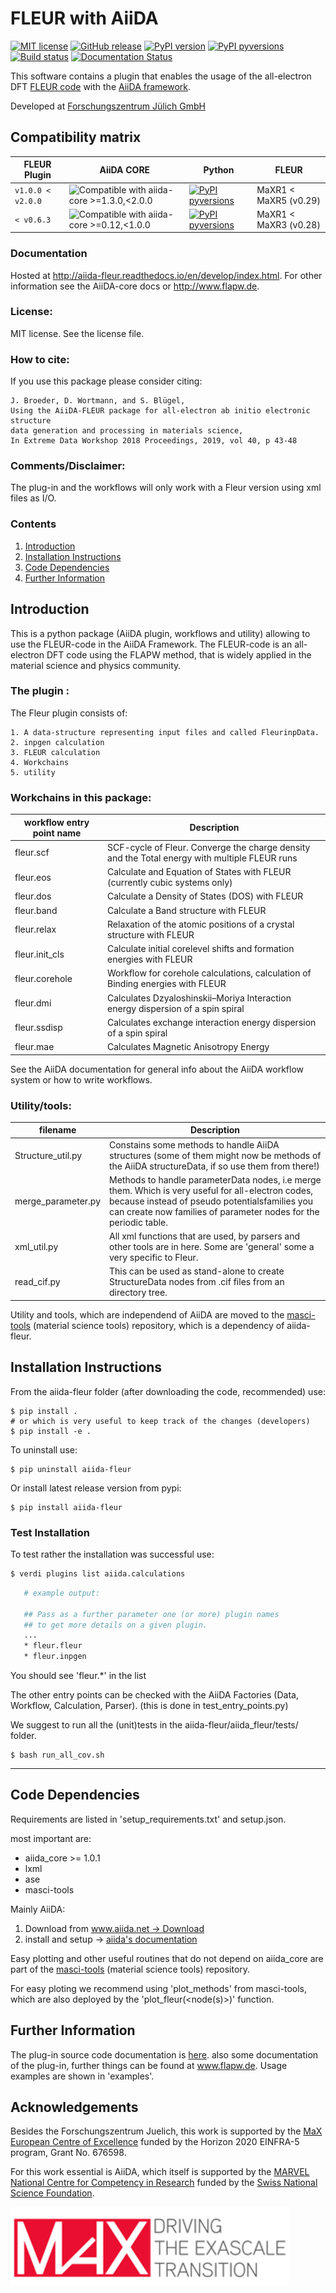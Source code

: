 # FLEUR with AiiDA

[![MIT license](https://img.shields.io/badge/license-MIT-blue.svg)](LICENSE)
[![GitHub release](https://img.shields.io/github/release/JuDFTteam/aiida-fleur.svg)](https://github.com/JuDFTteam/aiida-fleur/releases)
[![PyPI version](https://badge.fury.io/py/aiida-fleur.svg)](https://badge.fury.io/py/aiida-fleur)
[![PyPI pyversions](https://img.shields.io/pypi/pyversions/aiida-fleur.svg)](https://pypi.python.org/pypi/aiida-fleur)
[![Build status](https://github.com/JuDFTteam/aiida-fleur/workflows/aiida-fleur/badge.svg?branch=develop&event=push)](https://github.com/JuDFTteam/aiida-fleur/actions)
[![Documentation Status](https://readthedocs.org/projects/aiida-fleur/badge/?version=develop)](https://aiida-fleur.readthedocs.io/en/develop/?badge=develop)


This software contains a plugin that enables the usage of the all-electron
DFT [FLEUR code](http://www.flapw.de) with the [AiiDA framework](http://www.aiida.net).

Developed at [Forschungszentrum Jülich GmbH](http://www.fz-juelich.de/pgi/pgi-1/DE/Home/home_node.html)

## Compatibility matrix

| FLEUR Plugin | AiiDA CORE | Python | FLEUR |
|-|-|-|-|
| `v1.0.0 < v2.0.0` | <img class="svg-badge" title="Compatible with aiida-core >=1.3.0,<2.0.0" src="https://img.shields.io/badge/AiiDA->=1.3.0,<2.0.0-007ec6.svg?logo=data%3Aimage%2Fpng%3Bbase64%2CiVBORw0KGgoAAAANSUhEUgAAACMAAAAhCAYAAABTERJSAAAABHNCSVQICAgIfAhkiAAAAAlwSFlzAAAFhgAABYYBG6Yz4AAAABl0RVh0U29mdHdhcmUAd3d3Lmlua3NjYXBlLm9yZ5vuPBoAAAUbSURBVFiFzZhrbFRVEMd%2Fc%2B5uu6UUbIFC%2FUAUVEQCLbQJBIiBDyiImJiIhmohYNCkqJAQxASLF8tDgYRHBLXRhIcKNtFEhVDgAxBJqgmVh4JEKg3EIn2QYqBlt917xg%2BFss%2ByaDHOtzsz5z%2B%2FuZl7ztmF%2F5HJvxVQN6cPYX8%2FPLnOmsvNAvqfwuib%2FbNIk9cQeQnLcKRL5xLIV%2Fic9eJeunjPYbRs4FjQSpTB3aS1IpRKeeOOewajy%2FKKEO8Q0DuVdKy8IqsbPulxGHUfCBBu%2BwUYGuFuBTK7wQnht6PEbf4tlRomVRjCbXNjQEB0AyrFQOL5ENIJm7dTLZE6DPJCnEtFZVXDLny%2B4Sjv0PmmYu1ZdUek9RiMgoDmJ8V0L7XJqsZ3UW8YsBOwEeHeeFce7jEYXBy0m9m4BbXqSj2%2Bxnkg26MCVrN6DEZcwggtd8pTFx%2Fh3B9B50YLaFOPwXQKUt0tBLegtSomfBlfY13PwijbEnhztGzgJsK5h9W9qeWwBqjvyhB2iBs1Qz0AU974DciRGO8CVN8AJhAeMAdA3KbrKEtvxhsI%2B9emWiJlGBEU680Cfk%2BSsVqXZvcFYGXjF8ABVJ%2BTNfVXehyms1zzn1gmIOxLEB6E31%2FWBe5rnCarmo7elf7dJEeaLh80GasliI5F6Q9cAz1GY1OJVNDxTzQTw7iY%2FHEZRQY7xqJ9RU2LFe%2FYqakdP911ha0XhjjiTVAkDwgatWfCGeYocx8M3glG8g8EXhSrLrHnEFJ5Ymow%2FkhIYv6ttYUW1iFmEqqxdVoUs9FmsDYSqmtmJh3Cl1%2BVtl2s7owDUdocR5bceiyoSivGTT5vzpbzL1uoBpmcAAQgW7ArnKD9ng9rc%2BNgrobSNwpSkkhcRN%2BvmXLjIsDovYHHEfmsYFygPAnIDEQrQPzJYCOaLHLUfIt7Oq0LJn9fxkSgNCb1qEIQ5UKgT%2Fs6gJmVOOroJhQBXVqw118QtWLdyUxEP45sUpSzqP7RDdFYMyB9UReMiF1MzPwoUqHt8hjGFFeP5wZAbZ%2F0%2BcAtAAcji6LeSq%2FMYiAvSsdw3GtrfVSVFUBbIhwRWYR7yOcr%2FBi%2FB1MSJZ16JlgH1AGM3EO2QnmMyrSbTSiACgFBv4yCUapZkt9qwWVL7aeOyHvArJjm8%2Fz9BhdI4XcZgz2%2FvRALosjsk1ODOyMcJn9%2FYI6IrkS5vxMGdUwou2YKfyVqJpn5t9aNs3gbQMbdbkxnGdsr4bTHm2AxWo9yNZK4PXR3uzhAh%2BM0AZejnCrGdy0UvJxl0oMKgWSLR%2B1LH2aE9ViejiFs%2BXn6bTjng3MlIhJ1I1TkuLdg6OcAbD7Xx%2Bc3y9TrWAiSHqVkbZ2v9ilCo6s4AjwZCzFyD9mOL305nV9aonvsQeT2L0gVk4OwOJqXXVRW7naaxswDKVdlYLyMXAnntteYmws2xcVVZzq%2BtHPAooQggmJkc6TLSusOiL4RKgwzzYU1iFQgiUBA1H7E8yPau%2BZl9P7AblVNebtHqTgxLfRqrNvZWjsHZFuqMqKcDWdlFjF7UGvX8Jn24DyEAykJwNcdg0OvJ4p5pQ9tV6SMlP4A0PNh8aYze1ArROyUNTNouy8tNF3Rt0CSXb6bRFl4%2FIfQzNMjaE9WwpYOWQnOdEF%2BTdJNO0iFh7%2BI0kfORzQZb6P2kymS9oTxzBiM9rUqLWr1WE5G6ODhycQd%2FUnNVeMbcH68hYkGycNoUNWc8fxaxfwhDbHpfwM5oeTY7rUX8QAAAABJRU5ErkJggg%3D%3D"> |  [![PyPI pyversions](https://img.shields.io/pypi/pyversions/aiida-fleur.svg)](https://pypi.org/project/aiida-fleur.svg) | MaXR1 < MaXR5 (v0.29)|
| `< v0.6.3` | <img class="svg-badge" title="Compatible with aiida-core >=0.12,<1.0.0" src="https://img.shields.io/badge/AiiDA->=0.12,<1.0.0-007ec6.svg?logo=data%3Aimage%2Fpng%3Bbase64%2CiVBORw0KGgoAAAANSUhEUgAAACMAAAAhCAYAAABTERJSAAAABHNCSVQICAgIfAhkiAAAAAlwSFlzAAAFhgAABYYBG6Yz4AAAABl0RVh0U29mdHdhcmUAd3d3Lmlua3NjYXBlLm9yZ5vuPBoAAAUbSURBVFiFzZhrbFRVEMd%2Fc%2B5uu6UUbIFC%2FUAUVEQCLbQJBIiBDyiImJiIhmohYNCkqJAQxASLF8tDgYRHBLXRhIcKNtFEhVDgAxBJqgmVh4JEKg3EIn2QYqBlt917xg%2BFss%2ByaDHOtzsz5z%2B%2FuZl7ztmF%2F5HJvxVQN6cPYX8%2FPLnOmsvNAvqfwuib%2FbNIk9cQeQnLcKRL5xLIV%2Fic9eJeunjPYbRs4FjQSpTB3aS1IpRKeeOOewajy%2FKKEO8Q0DuVdKy8IqsbPulxGHUfCBBu%2BwUYGuFuBTK7wQnht6PEbf4tlRomVRjCbXNjQEB0AyrFQOL5ENIJm7dTLZE6DPJCnEtFZVXDLny%2B4Sjv0PmmYu1ZdUek9RiMgoDmJ8V0L7XJqsZ3UW8YsBOwEeHeeFce7jEYXBy0m9m4BbXqSj2%2Bxnkg26MCVrN6DEZcwggtd8pTFx%2Fh3B9B50YLaFOPwXQKUt0tBLegtSomfBlfY13PwijbEnhztGzgJsK5h9W9qeWwBqjvyhB2iBs1Qz0AU974DciRGO8CVN8AJhAeMAdA3KbrKEtvxhsI%2B9emWiJlGBEU680Cfk%2BSsVqXZvcFYGXjF8ABVJ%2BTNfVXehyms1zzn1gmIOxLEB6E31%2FWBe5rnCarmo7elf7dJEeaLh80GasliI5F6Q9cAz1GY1OJVNDxTzQTw7iY%2FHEZRQY7xqJ9RU2LFe%2FYqakdP911ha0XhjjiTVAkDwgatWfCGeYocx8M3glG8g8EXhSrLrHnEFJ5Ymow%2FkhIYv6ttYUW1iFmEqqxdVoUs9FmsDYSqmtmJh3Cl1%2BVtl2s7owDUdocR5bceiyoSivGTT5vzpbzL1uoBpmcAAQgW7ArnKD9ng9rc%2BNgrobSNwpSkkhcRN%2BvmXLjIsDovYHHEfmsYFygPAnIDEQrQPzJYCOaLHLUfIt7Oq0LJn9fxkSgNCb1qEIQ5UKgT%2Fs6gJmVOOroJhQBXVqw118QtWLdyUxEP45sUpSzqP7RDdFYMyB9UReMiF1MzPwoUqHt8hjGFFeP5wZAbZ%2F0%2BcAtAAcji6LeSq%2FMYiAvSsdw3GtrfVSVFUBbIhwRWYR7yOcr%2FBi%2FB1MSJZ16JlgH1AGM3EO2QnmMyrSbTSiACgFBv4yCUapZkt9qwWVL7aeOyHvArJjm8%2Fz9BhdI4XcZgz2%2FvRALosjsk1ODOyMcJn9%2FYI6IrkS5vxMGdUwou2YKfyVqJpn5t9aNs3gbQMbdbkxnGdsr4bTHm2AxWo9yNZK4PXR3uzhAh%2BM0AZejnCrGdy0UvJxl0oMKgWSLR%2B1LH2aE9ViejiFs%2BXn6bTjng3MlIhJ1I1TkuLdg6OcAbD7Xx%2Bc3y9TrWAiSHqVkbZ2v9ilCo6s4AjwZCzFyD9mOL305nV9aonvsQeT2L0gVk4OwOJqXXVRW7naaxswDKVdlYLyMXAnntteYmws2xcVVZzq%2BtHPAooQggmJkc6TLSusOiL4RKgwzzYU1iFQgiUBA1H7E8yPau%2BZl9P7AblVNebtHqTgxLfRqrNvZWjsHZFuqMqKcDWdlFjF7UGvX8Jn24DyEAykJwNcdg0OvJ4p5pQ9tV6SMlP4A0PNh8aYze1ArROyUNTNouy8tNF3Rt0CSXb6bRFl4%2FIfQzNMjaE9WwpYOWQnOdEF%2BTdJNO0iFh7%2BI0kfORzQZb6P2kymS9oTxzBiM9rUqLWr1WE5G6ODhycQd%2FUnNVeMbcH68hYkGycNoUNWc8fxaxfwhDbHpfwM5oeTY7rUX8QAAAABJRU5ErkJggg%3D%3D"> |  [![PyPI pyversions](https://img.shields.io/pypi/pyversions/aiida-fleur/0.6.svg)](https://pypi.python.org/pypi/aiida-fleur/0.6.3/) | MaXR1 < MaXR3 (v0.28)|

### Documentation

Hosted at http://aiida-fleur.readthedocs.io/en/develop/index.html.
For other information see the AiiDA-core docs or http://www.flapw.de.

### License:

MIT license.
See the license file.

### How to cite:
If you use this package please consider citing:
```
J. Broeder, D. Wortmann, and S. Blügel,
Using the AiiDA-FLEUR package for all-electron ab initio electronic structure
data generation and processing in materials science,
In Extreme Data Workshop 2018 Proceedings, 2019, vol 40, p 43-48
```


### Comments/Disclaimer:

The plug-in and the workflows will only work with a Fleur version using xml files as I/O.


### Contents

1. [Introduction](#Introduction)
2. [Installation Instructions](#Installation)
3. [Code Dependencies](#Dependencies)
4. [Further Information](#FurtherInfo)

## Introduction <a name="Introduction"></a>

This is a python package (AiiDA plugin, workflows and utility)
allowing to use the FLEUR-code in the AiiDA Framework.
The FLEUR-code is an all-electron DFT code using the FLAPW method,
that is widely applied in the material science and physics community.

### The plugin :

The Fleur plugin consists of:

    1. A data-structure representing input files and called FleurinpData.
    2. inpgen calculation
    3. FLEUR calculation
    4. Workchains
    5. utility

### Workchains in this package:

workflow entry point name | Description
--------------|------------
fleur.scf | SCF-cycle of Fleur. Converge the charge density and the Total energy with multiple FLEUR runs
fleur.eos | Calculate and Equation of States with FLEUR (currently cubic systems only)
fleur.dos | Calculate a Density of States (DOS) with FLEUR
fleur.band | Calculate a Band structure with FLEUR
fleur.relax | Relaxation of the atomic positions of a crystal structure with FLEUR
fleur.init_cls | Calculate initial corelevel shifts and formation energies with FLEUR
fleur.corehole | Workflow for corehole calculations, calculation of Binding energies with FLEUR
fleur.dmi | Calculates Dzyaloshinskii–Moriya Interaction energy dispersion of a spin spiral
fleur.ssdisp | Calculates exchange interaction energy dispersion of a spin spiral
fleur.mae | Calculates Magnetic Anisotropy Energy

See the AiiDA documentation for general info about the AiiDA workflow system or how to write workflows.


### Utility/tools:

filename | Description
---------|------------
Structure_util.py | Constains some methods to handle AiiDA structures (some of them might now be methods of the AiiDA structureData, if so use them from there!)
merge_parameter.py | Methods to handle parameterData nodes, i.e merge them. Which is very useful for all-electron codes, because instead of pseudo potentialsfamilies you can create now families of parameter nodes for the periodic table.
xml_util.py | All xml functions that are used, by parsers and other tools are in here. Some are 'general' some a very specific to Fleur.
read_cif.py | This can be used as stand-alone to create StructureData nodes from .cif files from an directory tree.

Utility and tools, which are independend of AiiDA are moved to the [masci-tools](https://github.com/JuDFTteam/masci-tools) (material science tools) repository,
which is a dependency of aiida-fleur.

## Installation Instructions <a name="Installation"></a>

From the aiida-fleur folder (after downloading the code, recommended) use:

    $ pip install .
    # or which is very useful to keep track of the changes (developers)
    $ pip install -e .

To uninstall use:

    $ pip uninstall aiida-fleur

Or install latest release version from pypi:

    $ pip install aiida-fleur

### Test Installation
To test rather the installation was successful use:
```bash
$ verdi plugins list aiida.calculations
```
```bash
   # example output:

   ## Pass as a further parameter one (or more) plugin names
   ## to get more details on a given plugin.
   ...
   * fleur.fleur
   * fleur.inpgen
```
You should see 'fleur.*' in the list

The other entry points can be checked with the AiiDA Factories (Data, Workflow, Calculation, Parser).
(this is done in test_entry_points.py)

We suggest to run all the (unit)tests in the aiida-fleur/aiida_fleur/tests/ folder.

    $ bash run_all_cov.sh

___

## Code Dependencies <a name="Dependencies"></a>

Requirements are listed in 'setup_requirements.txt' and setup.json.

most important are:

* aiida_core >= 1.0.1
* lxml
* ase
* masci-tools

Mainly AiiDA:

1. Download from [www.aiida.net -> Download](www.aiida.net)
2. install and setup -> [aiida's documentation](http://aiida-core.readthedocs.org/en/stable)

Easy plotting and other useful routines that do not depend on aiida_core are part of
the [masci-tools](https://github.com/JuDFTteam/masci-tools) (material science tools) repository.

For easy ploting we recommend using 'plot_methods' from masci-tools, which are also deployed by the 'plot_fleur(<node(s)>)' function.

## Further Information <a name="FurtherInfo"></a>

The plug-in source code documentation is [here](http://aiida-fleur.readthedocs.io/en/develop/index.html).
also some documentation of the plug-in, further things can be found at www.flapw.de.
Usage examples are shown in 'examples'.


## Acknowledgements

Besides the Forschungszentrum Juelich, this work is supported by the [MaX
European Centre of Excellence](<http://www.max-centre.eu/>) funded by the Horizon 2020 EINFRA-5 program,
Grant No. 676598.

For this work essential is AiiDA, which itself is supported by the [MARVEL National Centre for Competency in Research](<http://nccr-marvel.ch>) funded by the [Swiss National Science Foundation](<http://www.snf.ch/en>).


![MaX](docs/source/images/MaX.png)
